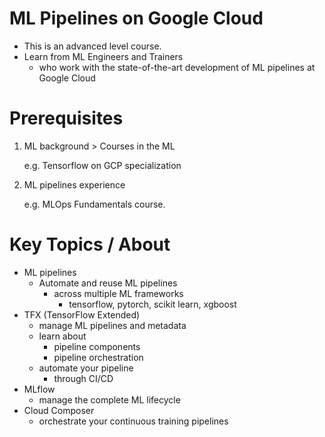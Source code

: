 # ML Pipelines on Google Cloud

- This is an advanced level course.
- Learn from ML Engineers and Trainers 
  - who work with the state-of-the-art development of ML pipelines at Google Cloud

# Prerequisites

1. ML background > Courses in the ML

   e.g. Tensorflow on GCP specialization

2. ML pipelines experience

   e.g. MLOps Fundamentals course.

# Key Topics / About

- ML pipelines
  - Automate and reuse ML pipelines 
    - across multiple ML frameworks 
      - tensorflow, pytorch, scikit learn, xgboost
- TFX (TensorFlow Extended)
  - manage ML pipelines and metadata
  - learn about
    - pipeline components
    - pipeline orchestration
  - automate your pipeline 
    - through CI/CD
- MLflow
  - manage the complete ML lifecycle 
- Cloud Composer
  - orchestrate your continuous training pipelines
